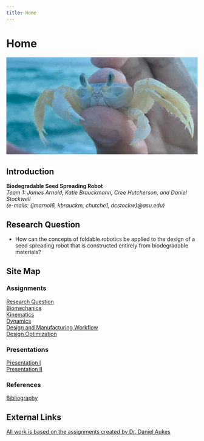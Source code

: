 ```yaml
---
title: Home
---
```


# Home

![alt_text](images/ghostCrab.jpg "Image of a ghost crab")

## Introduction

**Biodegradable Seed Spreading Robot**  
_Team 1: James Arnold, Katie Brauckmann, Cree Hutcherson, and Daniel Stockwell_   
_(e-mails: {jmarnol6, kbrauckm, chutche1, dcstockw}@asu.edu)_

## Research Question

* How can the concepts of foldable robotics be applied to the design of a seed spreading robot that is constructed entirely from biodegradable materials?

## Site Map

### Assignments

[Research Question](/assignment1)   
[Biomechanics](/assignment2)  
[Kinematics](https://nbviewer.jupyter.org/url/arnoldjames98.github.io/systemKinematics.ipynb)  
[Dynamics](https://nbviewer.jupyter.org/url/arnoldjames98.github.io/systemDynamicsAll.ipynb)  
[Design and Manufacturing Workflow](https://nbviewer.jupyter.org/url/arnoldjames98.github.io/designManufacturing.ipynb)  
[Design Optimization](https://nbviewer.jupyter.org/url/arnoldjames98.github.io/designOptimization.ipynb) 

### Presentations

[Presentation I](/presentation1)  
[Presentation II](/presentation2)  

### References 

[Bibliography](/bibliography)

## External Links

[All work is based on the assignments created by Dr. Daniel Aukes](https://egr557.github.io/)
